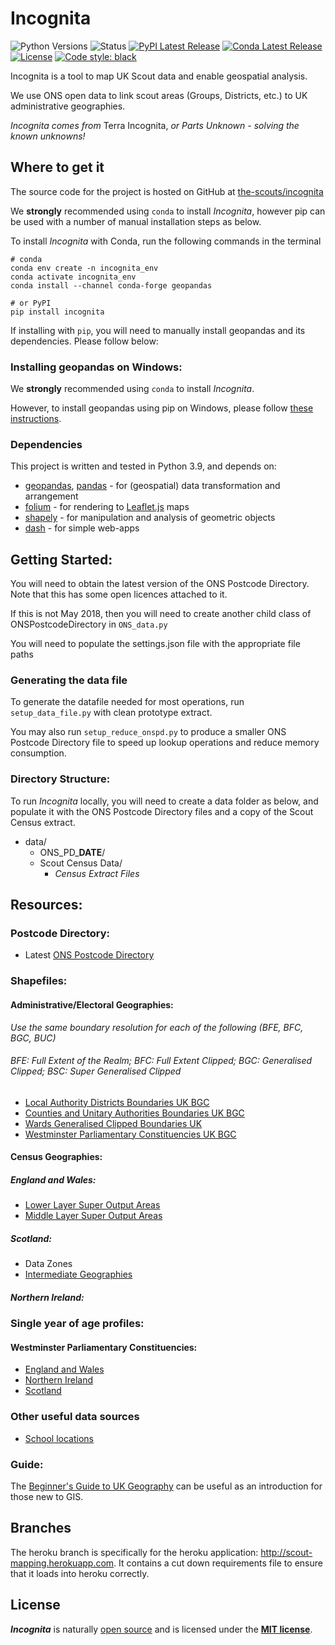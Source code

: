 # Incognita

![Python Versions](https://img.shields.io/pypi/pyversions/incognita.svg)
![Status](https://img.shields.io/pypi/status/incognita.svg)
[![PyPI Latest Release](https://img.shields.io/pypi/v/incognita.svg)](https://pypi.org/project/incognita/)
[![Conda Latest Release](https://img.shields.io/conda/vn/conda-forge/incognita.svg)](https://anaconda.org/conda-forge/incognita)
[![License](https://img.shields.io/pypi/l/incognita.svg)](https://github.com/the-scouts/incognita/blob/master/LICENSE)
[![Code style: black](https://img.shields.io/badge/code%20style-black-000000.svg)](https://github.com/psf/black)

Incognita is a tool to map UK Scout data and enable geospatial analysis.

We use ONS open data to link scout areas (Groups, Districts, etc.) to UK 
administrative geographies.

*Incognita comes from* Terra Incognita, *or Parts Unknown - solving the known 
unknowns!*

## Where to get it

The source code for the project is hosted on GitHub at
[the-scouts/incognita](https://github.com/the-scouts/incognita)

We **strongly** recommended using `conda` to install *Incognita*, however pip 
can be used with a number of manual installation steps as below.

To install *Incognita* with Conda, run the following commands in the terminal
```shell
# conda
conda env create -n incognita_env
conda activate incognita_env
conda install --channel conda-forge geopandas
```

```shell
# or PyPI
pip install incognita
```
If installing with `pip`, you will need to manually install geopandas and its
dependencies. Please follow below:

### Installing geopandas on Windows:
We **strongly** recommended using `conda` to install *Incognita*.

However, to install geopandas using pip on Windows, please follow 
[these instructions](https://geopandas.org/getting_started/install.html).

### Dependencies
This project is written and tested in Python 3.9, and depends on:

- [geopandas](https://github.com/geopandas/geopandas),
  [pandas](https://github.com/pandas-dev/pandas) - for (geospatial) data
  transformation and arrangement
- [folium](https://github.com/python-visualization/folium) - for rendering to
  [Leaflet.js](https://github.com/Leaflet/Leaflet) maps
- [shapely](https://github.com/Toblerity/Shapely) - for manipulation and
  analysis of geometric objects
- [dash](https://github.com/plotly/dash) - for simple web-apps

## Getting Started:
You will need to obtain the latest version of the ONS Postcode Directory. Note
that this has some open licences attached to it.

If this is not May 2018, then you will need to create another child class of
ONSPostcodeDirectory in `ONS_data.py`

You will need to populate the settings.json file with the appropriate file paths

### Generating the data file
To generate the datafile needed for most operations, run `setup_data_file.py` 
with clean prototype extract.

You may also run `setup_reduce_onspd.py` to produce a smaller ONS Postcode 
Directory file to speed up lookup operations and reduce memory consumption. 

### Directory Structure:

To run *Incognita* locally, you will need to create a data folder as below, and
populate it with the ONS Postcode Directory files and a copy of the Scout
Census extract.

* data/
    * ONS_PD_**DATE**/
    * Scout Census Data/
        * _Census Extract Files_

## Resources:
### Postcode Directory:
 * Latest 
   [ONS Postcode Directory](https://geoportal.statistics.gov.uk/search?collection=Dataset&sort=-modified&tags=ons%20postcode%20directory)

### Shapefiles:
#### Administrative/Electoral Geographies:
_Use the same boundary resolution for each of the following (BFE, BFC, BGC, BUC)_
###### BFE: Full Extent of the Realm; BFC: Full Extent Clipped; BGC: Generalised Clipped; BSC: Super Generalised Clipped
 * [Local Authority Districts Boundaries UK BGC](https://geoportal.statistics.gov.uk/search?collection=Dataset&sort=-modified&tags=bdy_lad)
 * [Counties and Unitary Authorities Boundaries UK BGC](https://geoportal.statistics.gov.uk/search?collection=Dataset&sort=-modified&tags=BDY_CTYUA)
 * [Wards Generalised Clipped Boundaries UK](https://geoportal.statistics.gov.uk/search?collection=Dataset&sort=-modified&tags=BDY_WD)
 * [Westminster Parliamentary Constituencies UK BGC](https://geoportal.statistics.gov.uk/search?collection=Dataset&sort=-modified&tags=BDY_PCON)

#### Census Geographies:
##### England and Wales:
 * [Lower Layer Super Output Areas](https://geoportal.statistics.gov.uk/search?collection=Dataset&sort=-modified&tags=BDY_LSOA%2CDEC_2011)
 * [Middle Layer Super Output Areas](https://geoportal.statistics.gov.uk/search?collection=Dataset&sort=-modified&tags=BDY_MSOA)
##### Scotland:
 * Data Zones
 * [Intermediate Geographies](https://data.gov.uk/dataset/133d4983-c57d-4ded-bc59-390c962ea280/intermediate-zone-boundaries-2011)
##### Northern Ireland:

### Single year of age profiles:
#### Westminster Parliamentary Constituencies:
 * [England and Wales](https://www.ons.gov.uk/peoplepopulationandcommunity/populationandmigration/populationestimates/datasets/parliamentaryconstituencymidyearpopulationestimates)
 * [Northern Ireland](https://www.nisra.gov.uk/publications/2018-mid-year-population-estimates-northern-ireland)
 * [Scotland](https://www.nrscotland.gov.uk/statistics-and-data/statistics/statistics-by-theme/population/population-estimates/2011-based-special-area-population-estimates/ukpc-population-estimates)

### Other useful data sources
 * [School locations](https://get-information-schools.service.gov.uk)

### Guide:
The 
[Beginner's Guide to UK Geography](https://geoportal.statistics.gov.uk/search?collection=Document&sort=name&tags=DOC_BGG)
can be useful as an introduction for those new to GIS.

## Branches
The heroku branch is specifically for the heroku application: http://scout-mapping.herokuapp.com. It contains a cut down requirements file to ensure that it
loads into heroku correctly.

## License

***Incognita*** is naturally
[open source](https://github.com/the-scouts/incognita) and is
licensed under the **[MIT license](https://choosealicense.com/licenses/mit)**.

